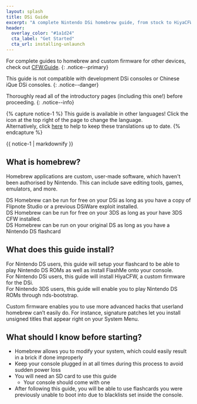 ```yaml
---
layout: splash
title: DSi Guide
excerpt: "A complete Nintendo DSi homebrew guide, from stock to HiyaCFW."
header:
  overlay_color: "#1a1d24"
  cta_label: "Get Started"
  cta_url: installing-unlaunch
---
```


For complete guides to homebrew and custom firmware for other devices, check out [CFW.Guide](https://cfw.guide).
{: .notice--primary}

This guide is not compatible with development DSi consoles or Chinese iQue DSi consoles.
{: .notice--danger}

Thoroughly read all of the introductory pages (including this one!) before proceeding.
{: .notice--info}

{% capture notice-1 %}
This guide is available in other languages!
Click the <i class="fa fa-language" aria-hidden="true"></i> icon at the top right of the page to change the language.    
Alternatively, click [here](https://crowdin.com/project/dsi-guide) to help to keep these translations up to date.
{% endcapture %}

<div class="notice--info">{{ notice-1 | markdownify }}</div>

## What is homebrew?

Homebrew applications are custom, user-made software, which haven't been authorised by Nintendo. This can include save editing tools, games, emulators, and more.

DS Homebrew can be run for free on your DSi as long as you have a copy of Flipnote Studio or a previous DSiWare exploit installed.   
DS Homebrew can be run for free on your 3DS as long as your have 3DS CFW installed.      
DS Homebrew can be run on your original DS as long as you have a Nintendo DS flashcard

## What does this guide install?

For Nintendo DS users, this guide will setup your flashcard to be able to play Nintendo DS ROMs as well as install FlashMe onto your console.     
For Nintendo DSi users, this guide will install HiyaCFW, a custom firmware for the DSi.      
For Nintendo 3DS users, this guide will enable you to play Nintendo DS ROMs through nds-bootstrap.

Custom firmware enables you to use more advanced hacks that userland homebrew can’t easily do. For instance, signature patches let you install unsigned titles that appear right on your System Menu.

## What should I know before starting?

- Homebrew allows you to modify your system, which could easily result in a brick if done improperly
- Keep your console plugged in at all times during this process to avoid sudden power loss
- You will need an SD card to use this guide
  - Your console should come with one
- After following this guide, you will be able to use flashcards you were previously unable to boot into due to blacklists set inside the console.
